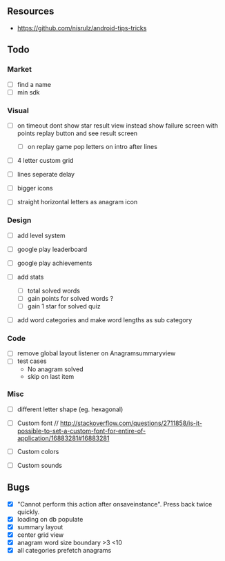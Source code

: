 ## Resources

 - https://github.com/nisrulz/android-tips-tricks


    
## Todo

### Market

  - [ ] find a name
  - [ ] min sdk

### Visual

  - [ ] on timeout dont show star result view instead show failure screen with points replay button and see result screen
    - [ ] on replay game pop letters on intro after lines

  - [ ] 4 letter custom grid
  - [ ] lines seperate delay
  - [ ] bigger icons
  - [ ] straight horizontal letters as anagram icon


### Design


  - [ ] add level system
  - [ ] google play leaderboard
  - [ ] google play achievements
  - [ ] add stats

    - [ ] total solved words
    - [ ] gain points for solved words ?
    - [ ] gain 1 star for solved quiz

  - [ ] add word categories and make word lengths as sub category
  

### Code

  - [ ] remove global layout listener on Anagramsummaryview
  - [ ] test cases
       * No anagram solved
       * skip on last item

### Misc

  - [ ] different letter shape (eg. hexagonal)

  - [ ] Custom font // http://stackoverflow.com/questions/2711858/is-it-possible-to-set-a-custom-font-for-entire-of-application/16883281#16883281
  - [ ] Custom colors
  - [ ] Custom sounds
    
## Bugs

  - [x] "Cannot perform this action after onsaveinstance". Press back twice quickly.
  - [x] loading on db populate
  - [x] summary layout
  - [x] center grid view
  - [x] anagram word size boundary >3 <10
  - [x] all categories prefetch anagrams
